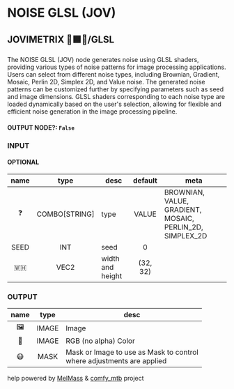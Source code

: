 # NOISE GLSL (JOV)

## JOVIMETRIX 🔺🟩🔵/GLSL

The NOISE GLSL (JOV) node generates noise using GLSL shaders, providing various types of noise patterns for image processing applications. Users can select from different noise types, including Brownian, Gradient, Mosaic, Perlin 2D, Simplex 2D, and Value noise. The generated noise patterns can be customized further by specifying parameters such as seed and image dimensions. GLSL shaders corresponding to each noise type are loaded dynamically based on the user's selection, allowing for flexible and efficient noise generation in the image processing pipeline.

#### OUTPUT NODE?: `False`

### INPUT

#### OPTIONAL

name|type|desc|default|meta
:---:|:---:|---|:---:|---
❓| COMBO[STRING] | type | VALUE | BROWNIAN, VALUE, GRADIENT, MOSAIC, PERLIN_2D,<br>SIMPLEX_2D
SEED| INT | seed | 0 | 
🇼🇭| VEC2 | width and height | (32, 32) | 

### OUTPUT

name|type|desc
:---:|:---:|---
🖼️| IMAGE | Image 
🌈| IMAGE | RGB (no alpha) Color 
😷| MASK | Mask or Image to use as Mask to control<br>where adjustments are applied 

help powered by [MelMass](https://github.com/melMass) & [comfy_mtb](https://github.com/melMass/comfy_mtb) project